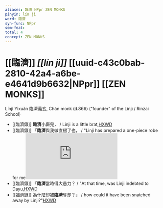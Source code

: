 ```yaml
---
aliases: 臨濟 NPpr ZEN MONKS
pinyin: lín jì
word: 臨濟
syn-func: NPpr
sem-feat: 
total: 4
concept: ZEN MONKS 
---
```

# [[臨濟]] *[[lín jì]]*  [[uuid-c43c0bab-2810-42a4-a6be-e4641d9b6632|NPpr]] [[ZEN MONKS]]
Línjì Yìxuǎn 臨濟義玄, Chán monk (d.866) ("founder" of the Línjì / Rinzai School)
 - [[臨濟錄]] **臨濟**小廝兒， / Linji is a little brat,[HXWD](https://hxwd.org/textview.html?location=KR6q0053_T_001-0503b.46)
 - [[臨濟錄]] 「**臨濟**與我做直裰了也， / "Linji has prepared a one-piece robe for me![HXWD](https://hxwd.org/textview.html?location=KR6q0053_T_001-0504b.66)
 - [[臨濟錄]] 「**臨濟**當時得大愚力？ / "At that time, was Linji indebted to Dayu,[HXWD](https://hxwd.org/textview.html?location=KR6q0053_T_001-0505a.7)
 - [[臨濟錄]] 為什麼却被**臨濟**奪却？」 / how could it have been snatched away by Linji?"[HXWD](https://hxwd.org/textview.html?location=KR6q0053_T_001-0505b.36)